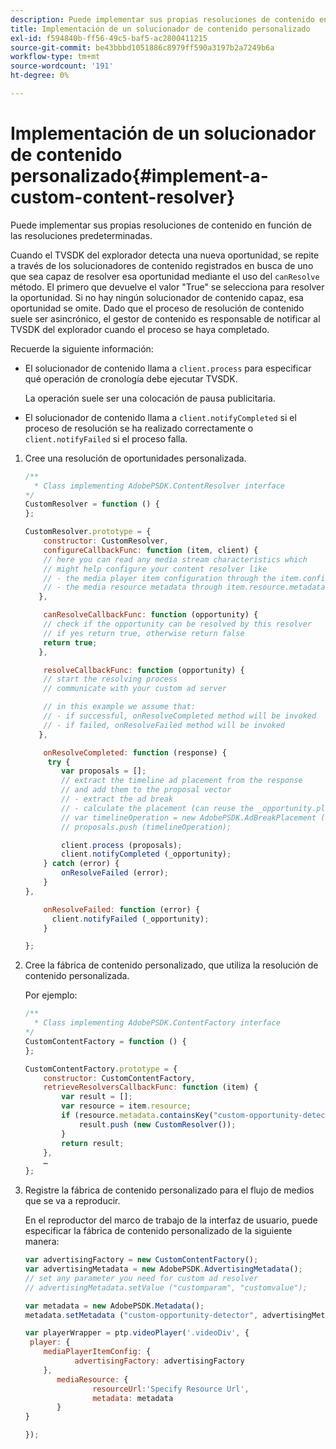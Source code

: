 ```yaml
---
description: Puede implementar sus propias resoluciones de contenido en función de las resoluciones predeterminadas.
title: Implementación de un solucionador de contenido personalizado
exl-id: f594840b-ff56-49c5-baf5-ac2800411215
source-git-commit: be43bbbd1051886c8979ff590a3197b2a7249b6a
workflow-type: tm+mt
source-wordcount: '191'
ht-degree: 0%

---
```


# Implementación de un solucionador de contenido personalizado{#implement-a-custom-content-resolver}

Puede implementar sus propias resoluciones de contenido en función de las resoluciones predeterminadas.

Cuando el TVSDK del explorador detecta una nueva oportunidad, se repite a través de los solucionadores de contenido registrados en busca de uno que sea capaz de resolver esa oportunidad mediante el uso del `canResolve` método. El primero que devuelve el valor &quot;True&quot; se selecciona para resolver la oportunidad. Si no hay ningún solucionador de contenido capaz, esa oportunidad se omite. Dado que el proceso de resolución de contenido suele ser asincrónico, el gestor de contenido es responsable de notificar al TVSDK del explorador cuando el proceso se haya completado.

Recuerde la siguiente información:

* El solucionador de contenido llama a `client.process` para especificar qué operación de cronología debe ejecutar TVSDK.

   La operación suele ser una colocación de pausa publicitaria.

* El solucionador de contenido llama a `client.notifyCompleted` si el proceso de resolución se ha realizado correctamente o `client.notifyFailed` si el proceso falla.

1. Cree una resolución de oportunidades personalizada.

   ```js
   /** 
     * Class implementing AdobePSDK.ContentResolver interface  
   */ 
   CustomResolver = function () { 
   }; 
   
   CustomResolver.prototype = { 
       constructor: CustomResolver, 
       configureCallbackFunc: function (item, client) { 
       // here you can read any media stream characteristics which 
       // might help configure your content resolver like 
       // - the media player item configuration through the item.config 
       // - the media resource metadata through item.resource.metadata 
      }, 
   
       canResolveCallbackFunc: function (opportunity) { 
       // check if the opportunity can be resolved by this resolver 
       // if yes return true, otherwise return false 
       return true; 
      }, 
   
       resolveCallbackFunc: function (opportunity) {         
       // start the resolving process 
       // communicate with your custom ad server 
   
       // in this example we assume that: 
       // - if successful, onResolveCompleted method will be invoked 
       // - if failed, onResolveFailed method will be invoked 
      }, 
   
       onResolveCompleted: function (response) { 
        try { 
           var proposals = []; 
           // extract the timeline ad placement from the response 
           // and add them to the proposal vector 
           // - extract the ad break 
           // - calculate the placement (can reuse the _opportunity.placement) 
           // var timelineOperation = new AdobePSDK.AdBreakPlacement (adBreak, placement); 
           // proposals.push (timelineOperation); 
   
           client.process (proposals); 
           client.notifyCompleted (_opportunity); 
       } catch (error) { 
           onResolveFailed (error); 
       } 
   }, 
   
       onResolveFailed: function (error) { 
         client.notifyFailed (_opportunity); 
       } 
   
   }; 
   ```

1. Cree la fábrica de contenido personalizado, que utiliza la resolución de contenido personalizada.

   Por ejemplo:

   ```js
   /** 
     * Class implementing AdobePSDK.ContentFactory interface 
   */ 
   CustomContentFactory = function () { 
   }; 
   
   CustomContentFactory.prototype = { 
       constructor: CustomContentFactory, 
       retrieveResolversCallbackFunc: function (item) { 
           var result = []; 
           var resource = item.resource; 
           if (resource.metadata.containsKey("custom-opportunity-detector")) { 
               result.push (new CustomResolver()); 
           } 
           return result; 
       }, 
       … 
   }; 
   ```

1. Registre la fábrica de contenido personalizado para el flujo de medios que se va a reproducir.

   En el reproductor del marco de trabajo de la interfaz de usuario, puede especificar la fábrica de contenido personalizado de la siguiente manera:

   ```js
   var advertisingFactory = new CustomContentFactory(); 
   var advertisingMetadata = new AdobePSDK.AdvertisingMetadata(); 
   // set any parameter you need for custom ad resolver 
   // advertisingMetadata.setValue ("customparam", "customvalue"); 
   
   var metadata = new AdobePSDK.Metadata(); 
   metadata.setMetadata ("custom-opportunity-detector", advertisingMetadata); 
   
   var playerWrapper = ptp.videoPlayer('.videoDiv', { 
    player: { 
       mediaPlayerItemConfig: { 
              advertisingFactory: advertisingFactory 
       }, 
          mediaResource: { 
                  resourceUrl:'Specify Resource Url', 
                  metadata: metadata 
          } 
   } 
   
   }); 
   ```
